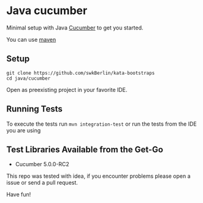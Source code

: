 # Java cucumber

Minimal setup with Java [Cucumber](https://cucumber.io/docs/guides/10-minute-tutorial/) to get you started.

You can use [maven](https://maven.apache.org/)

## Setup

    git clone https://github.com/swkBerlin/kata-bootstraps
    cd java/cucumber

Open as preexisting project in your favorite IDE.

## Running Tests

To execute the tests run `mvn integration-test` or run the tests from the IDE you are using

## Test Libraries Available from the Get-Go
- Cucumber 5.0.0-RC2

This repo was tested with idea, if you encounter problems please open a issue or send a pull request.

Have fun!

